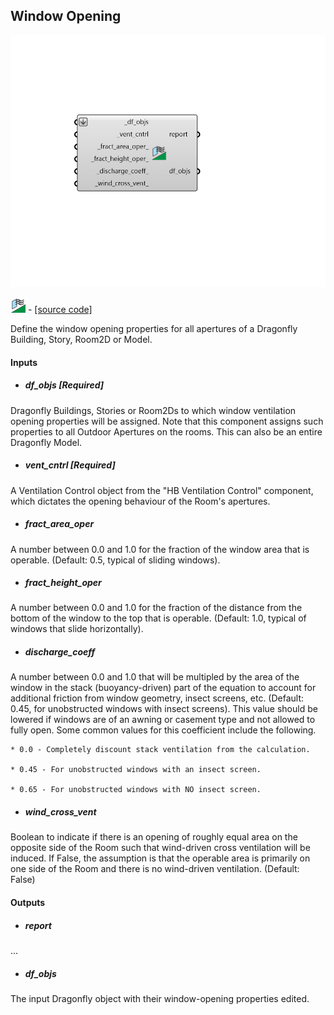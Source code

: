 ## Window Opening

![](../../images/components/Window_Opening.png)

![](../../images/icons/Window_Opening.png) - [[source code]](https://github.com/ladybug-tools/dragonfly-grasshopper/blob/master/dragonfly_grasshopper/src//DF%20Window%20Opening.py)


Define the window opening properties for all apertures of a Dragonfly Building, Story, Room2D or Model. 



#### Inputs
* ##### df_objs [Required]
Dragonfly Buildings, Stories or Room2Ds to which window ventilation opening properties will be assigned. Note that this component assigns such properties to all Outdoor Apertures on the rooms. This can also be an entire Dragonfly Model. 
* ##### vent_cntrl [Required]
A Ventilation Control object from the "HB Ventilation Control" component, which dictates the opening behaviour of the Room's apertures. 
* ##### fract_area_oper 
A number between 0.0 and 1.0 for the fraction of the window area that is operable. (Default: 0.5, typical of sliding windows). 
* ##### fract_height_oper 
A number between 0.0 and 1.0 for the fraction of the distance from the bottom of the window to the top that is operable. (Default: 1.0, typical of windows that slide horizontally). 
* ##### discharge_coeff 
A number between 0.0 and 1.0 that will be multipled by the area of the window in the stack (buoyancy-driven) part of the equation to account for additional friction from window geometry, insect screens, etc. (Default: 0.45, for unobstructed windows with insect screens). This value should be lowered if windows are of an awning or casement type and not allowed to fully open. Some common values for this coefficient include the following. 


    * 0.0 - Completely discount stack ventilation from the calculation.

    * 0.45 - For unobstructed windows with an insect screen.

    * 0.65 - For unobstructed windows with NO insect screen.
* ##### wind_cross_vent 
Boolean to indicate if there is an opening of roughly equal area on the opposite side of the Room such that wind-driven cross ventilation will be induced. If False, the assumption is that the operable area is primarily on one side of the Room and there is no wind-driven ventilation. (Default: False) 

#### Outputs
* ##### report
... 
* ##### df_objs
The input Dragonfly object with their window-opening properties edited. 